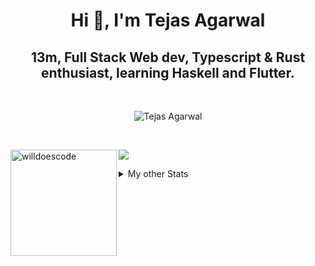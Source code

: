 <h1 align="center"> Hi 👋, I'm Tejas Agarwal    </h1>
<h2 align="center"> 13m, Full Stack Web dev, Typescript & Rust 
enthusiast, learning Haskell and Flutter. </h2>

<br />

<p align="center">
<img src="https://github-profile-trophy.vercel.app/?username=tejasag&theme=onedark&margin-w=15&margin-h=15&column=7" alt="Tejas Agarwal" /></a>
</p>

<br />
<p align="center">
<div>
<img height="170" align="left" src="https://github-readme-stats.vercel.app/api?username=tejasag&count_private=true&include_all_commits=true&theme=onedark" alt="willdoescode" />
<img src="https://github-readme-stats.vercel.app/api/top-langs/?username=tejasag&layout=compact&theme=onedark&langs_count=15" />
</div>
</p>

<details>
<summary>My other Stats</summary>
<!--START_SECTION:waka-->
![Profile Views](http://img.shields.io/badge/Profile%20Views-3-blue)

![Lines of code](https://img.shields.io/badge/From%20Hello%20World%20I%27ve%20Written-428630%20lines%20of%20code-blue)

**🐱 My Github Data** 

> 🏆 197 Contributions in the Year 2021
 > 
> 📦 9.7 kB Used in Github's Storage 
 > 
> 🚫 Not Opted to Hire
 > 
> 📜 23 Public Repositories 
 > 
> 🔑 4 Private Repositories  
 > 
**I'm an Early 🐤** 

```text
🌞 Morning    6 commits      █████░░░░░░░░░░░░░░░░░░░░   22.22% 
🌆 Daytime    11 commits     ██████████░░░░░░░░░░░░░░░   40.74% 
🌃 Evening    10 commits     █████████░░░░░░░░░░░░░░░░   37.04% 
🌙 Night      0 commits      ░░░░░░░░░░░░░░░░░░░░░░░░░   0.0%

```
📅 **I'm Most Productive on Thursday** 

```text
Monday       1 commits      █░░░░░░░░░░░░░░░░░░░░░░░░   3.7% 
Tuesday      5 commits      ████░░░░░░░░░░░░░░░░░░░░░   18.52% 
Wednesday    3 commits      ██░░░░░░░░░░░░░░░░░░░░░░░   11.11% 
Thursday     8 commits      ███████░░░░░░░░░░░░░░░░░░   29.63% 
Friday       2 commits      █░░░░░░░░░░░░░░░░░░░░░░░░   7.41% 
Saturday     4 commits      ███░░░░░░░░░░░░░░░░░░░░░░   14.81% 
Sunday       4 commits      ███░░░░░░░░░░░░░░░░░░░░░░   14.81%

```


📊 **This Week I Spent My Time On** 

```text
⌚︎ Time Zone: Asia/Kolkata

💬 Programming Languages: 
Rust                     3 hrs 38 mins       ████████████░░░░░░░░░░░░░   47.61% 
TypeScript               2 hrs 41 mins       ████████░░░░░░░░░░░░░░░░░   35.18% 
Markdown                 21 mins             █░░░░░░░░░░░░░░░░░░░░░░░░   4.77% 
Git Config               17 mins             █░░░░░░░░░░░░░░░░░░░░░░░░   3.91% 
TOML                     17 mins             █░░░░░░░░░░░░░░░░░░░░░░░░   3.8%

🔥 Editors: 
CLion                    3 hrs 54 mins       ████████████░░░░░░░░░░░░░   51.19% 
WebStorm                 3 hrs 5 mins        ██████████░░░░░░░░░░░░░░░   40.36% 
VS Code                  38 mins             ██░░░░░░░░░░░░░░░░░░░░░░░   8.45%

🐱‍💻 Projects: 
kibbeh                   2 hrs 54 mins       █████████░░░░░░░░░░░░░░░░   38.09% 
graphql-rocket-template  1 hr 46 mins        █████░░░░░░░░░░░░░░░░░░░░   23.13% 
pagurus                  1 hr 6 mins         ███░░░░░░░░░░░░░░░░░░░░░░   14.56% 
tejasag                  35 mins             ██░░░░░░░░░░░░░░░░░░░░░░░   7.77% 
testing-graphql-actix    33 mins             █░░░░░░░░░░░░░░░░░░░░░░░░   7.32%

💻 Operating System: 
Linux                    7 hrs 39 mins       █████████████████████████   100.0%

```


<!--END_SECTION:waka-->
</details>
